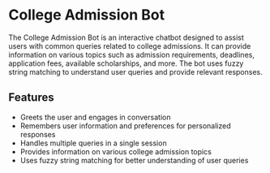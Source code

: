 # College Admission Bot

The College Admission Bot is an interactive chatbot designed to assist users with common queries related to college admissions. It can provide information on various topics such as admission requirements, deadlines, application fees, available scholarships, and more. The bot uses fuzzy string matching to understand user queries and provide relevant responses.

## Features

- Greets the user and engages in conversation
- Remembers user information and preferences for personalized responses
- Handles multiple queries in a single session
- Provides information on various college admission topics
- Uses fuzzy string matching for better understanding of user queries

